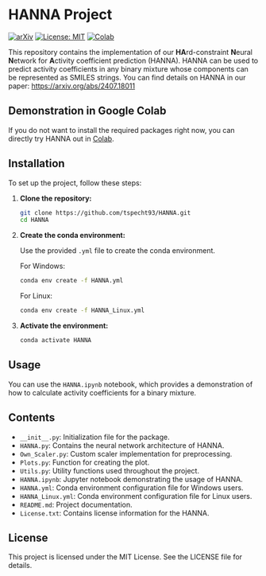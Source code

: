
# HANNA Project
[![arXiv](https://img.shields.io/badge/arXiv-2407.18011-b31b1b)](https://arxiv.org/abs/2407.18011)
[![License: MIT](https://img.shields.io/badge/License-MIT-yellow.svg)](./LICENSE)
[![Colab](https://colab.research.google.com/assets/colab-badge.svg)](https://colab.research.google.com/gist/tspecht93/0175be57151b77acdfd8d81022532fe7/hanna.ipynb)

This repository contains the implementation of our **HA**rd-constraint **N**eural **N**etwork for **A**ctivity coefficient prediction (HANNA). HANNA can be used to predict activity coefficients in any binary mixture whose components can be represented as SMILES strings. You can find details on HANNA in our paper: https://arxiv.org/abs/2407.18011

## Demonstration in Google Colab

If you do not want to install the required packages right now, you can directly try HANNA out in [Colab](https://colab.research.google.com/gist/tspecht93/0175be57151b77acdfd8d81022532fe7/hanna.ipynb).

## Installation

To set up the project, follow these steps:

1. **Clone the repository:**

   ```bash
   git clone https://github.com/tspecht93/HANNA.git
   cd HANNA
   ```
2. **Create the conda environment:**

   Use the provided `.yml` file to create the conda environment.

   For Windows:

   ```bash
   conda env create -f HANNA.yml
   ```

   For Linux:

      ```bash
   conda env create -f HANNA_Linux.yml
   ```

   

4. **Activate the environment:**

   ```bash
   conda activate HANNA
   ```

## Usage

You can use the `HANNA.ipynb` notebook, which provides a demonstration of how to calculate activity coefficients for a binary mixture.

## Contents

- `__init__.py`: Initialization file for the package.
- `HANNA.py`: Contains the neural network architecture of HANNA.
- `Own_Scaler.py`: Custom scaler implementation for preprocessing.
- `Plots.py`: Function for creating the plot.
- `Utils.py`: Utility functions used throughout the project.
- `HANNA.ipynb`: Jupyter notebook demonstrating the usage of HANNA.
- `HANNA.yml`: Conda environment configuration file for Windows users.
- `HANNA_Linux.yml`: Conda environment configuration file for Linux users.
- `README.md`: Project documentation.
- `License.txt`: Contains license information for the HANNA.

## License

This project is licensed under the MIT License. See the LICENSE file for details.
